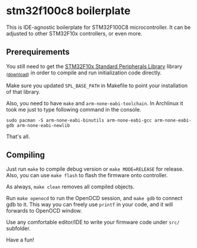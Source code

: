 # stm32f100c8 boilerplate

This is IDE-agnostic boilerplate for STM32F100C8 microcontroller. It can be adjusted to other STM32F10x controllers, or even more.

## Prerequirements

You still need to get the [STM32F10x Standard Peripherals Library](https://ru.wikipedia.org/wiki/STM32F10x_Standard_Peripherals_Library) library <sub>([download](http://www.st.com/st-web-ui/static/active/en/st_prod_software_internet/resource/technical/software/firmware/stsw-stm32054.zip))</sub> in order to compile and run initialization code directly.

Make sure you updated `SPL_BASE_PATH` in Makefile to point your installation of that library.

Also, you need to have `make` and `arm-none-eabi-toolchain`. In Archlinux it took me just to type following command in the console.

    sudo pacman -S arm-none-eabi-binutils arm-none-eabi-gcc arm-none-eabi-gdb arm-none-eabi-newlib

That's all.

## Compiling

Just run `make` to compile debug version or `make MODE=RELEASE` for release. Also, you can use `make flash` to flash the firmware onto controller.

As always, `make clean` removes all compiled objects.

Run `make openocd` to run the OpenOCD session, and `make gdb` to connect gdb to it. This way you can freely use `printf` in your code, and it will forwards to OpenOCD window.

Use any comfortable editor/IDE to write your firmware code under `src/` subfolder.

Have a fun!
